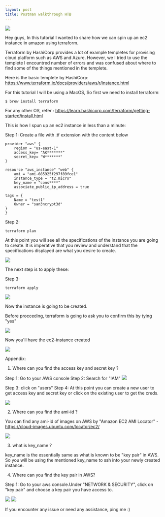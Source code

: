 ```yaml
---
layout: post
title: Postman walkthrough HTB 
---
```


![](/images/2020-06-01-terraform/0.png)

Hey guys, In this tutorial I wanted to share how we can spin up an ec2 instance in amazon using terraform. 

Terraform by HashiCorp provides a lot of example templetes for provising cloud platform such as AWS and Azure. However, we I tried to use the templete I encountred number of errors and was confused about where to find some of the things mentioned in the templete.

Here is the basic templete by HashiCorp: https://www.terraform.io/docs/providers/aws/r/instance.html

For this tutorial I will be using a MacOS, So first we need to install terraform:
 
```
$ brew install terraform

```
For any other OS, refer : https://learn.hashicorp.com/terraform/getting-started/install.html


This is how I spun up an ec2 instance in less than a minute: 

Step 1: Create a file with .tf extension with the content below 

```
provider "aws" {
	region = "us-east-1"
	access_key= "AK*******"
	secret_key= "W*******"
}

resource "aws_instance" "web" {
	ami = "ami-085925f297f89fce1"
	instance_type = "t2.micro"
	key_name = "cons****"
	associate_public_ip_address = true

tags = {
	Name = "test1"
	Owner = "san3ncrypt3d"
}
}

```

Step 2: 

```
terraform plan 
```

At this point you will see all the specifications of the instance you are going to create. It is imperative that you review and understand that the specifications displayed are what you desire to create.


![](/images/2020-06-01-terraform/1.png)

The next step is to apply these:

Step 3: 

```
terraform apply 
```
![](/images/2020-06-01-terraform/2.png)

Now the instance is going to be created.

Before procceding, terraform is going to ask you to confirm this by tying "yes"

![](/images/2020-06-01-terraform/3.png)


Now you'll have the ec2-instance created 

![](/images/2020-06-01-terraform/4.png)


Appendix:

1) Where can you find the access key and secret key ?

Step 1: Go to your AWS console
Step 2: Search for "IAM"
![](/images/2020-06-01-terraform/4.png)

Step 3: click on "users"
Step 4: At this point you can create a new user to get access key and secret key or click on the existing user to get the creds.

![](/images/2020-06-01-terraform/6.png)


2) Where can you find the ami-id ?

You can find any ami-id of images on AWS by "Amazon EC2 AMI Locator" - https://cloud-images.ubuntu.com/locator/ec2/

![](/images/2020-06-01-terraform/7.png)

3) what is key_name ?

key_name is the essentially same as what is known to be "key pair" in AWS. So you will be using the mentioned key_name to ssh into your newly created instance.

4) Where can you find the key pair in AWS?

Step 1: Go to your aws console.Under "NETWORK & SECURITY", click on "key pair" and choose a key pair you have access to.

![](/images/2020-06-01-terraform/8.png)
![](/images/2020-06-01-terraform/9.png)


If you encounter any issue or need any assistance, ping me :)



